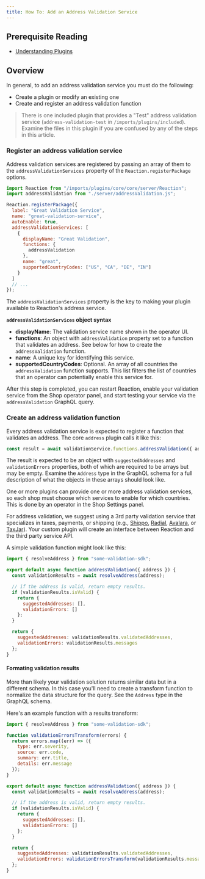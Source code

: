 ```yaml
---
title: How To: Add an Address Validation Service
---
```


## Prerequisite Reading
- [Understanding Plugins](./core-plugins-intro.md)

## Overview
In general, to add an address validation service you must do the following:
- Create a plugin or modify an existing one
- Create and register an address validation function

> There is one included plugin that provides a "Test" address validation service (`address-validation-test` in `/imports/plugins/included`). Examine the files in this plugin if you are confused by any of the steps in this article.

### Register an address validation service

Address validation services are registered by passing an array of them to the `addressValidationServices` property of the `Reaction.registerPackage` options.

```js
import Reaction from "/imports/plugins/core/core/server/Reaction";
import addressValidation from "./server/addressValidation.js";

Reaction.registerPackage({
  label: "Great Validation Service",
  name: "great-validation-service",
  autoEnable: true,
  addressValidationServices: [
    {
      displayName: "Great Validation",
      functions: {
        addressValidation
      },
      name: "great",
      supportedCountryCodes: ["US", "CA", "DE", "IN"]
    }
  ]
  // ...
});
```

The `addressValidationServices` property is the key to making your plugin
available to Reaction's address service.

**`addressValidationServices` object syntax**
  * **displayName**: The validation service name shown in the operator UI.
  * **functions**: An object with `addressValidation` property set to a function that validates an address. See below for how to create the `addressValidation` function.
  * **name**: A unique key for identifying this service.
  * **supportedCountryCodes**: Optional. An array of all countries the `addressValidation` function supports. This list filters the list of countries that an operator can potentially enable this service for.

After this step is completed, you can restart Reaction, enable your validation service from the Shop operator panel, and start testing your service via the `addressValidation` GraphQL query.

### Create an address validation function

Every address validation service is expected to register a function that validates an address. The core `address` plugin calls it like this:

```js
const result = await validationService.functions.addressValidation({ address, context });
```

The result is expected to be an object with `suggestedAddresses` and `validationErrors` properties, both of which are required to be arrays but may be empty. Examine the `Address` type in the GraphQL schema for a full description of what the objects in these arrays should look like.

One or more plugins can provide one or more address validation services, so each shop must choose which services to enable for which countries. This is done by an operator in the Shop Settings panel.

For address validation, we suggest using a 3rd party validation service that specializes in taxes, payments, or shipping (e.g., [Shippo](https://goshippo.com/), [Radial](https://www.radial.com/), [Avalara](https://www.avalara.com/us/en/index.html), or [TaxJar](https://www.taxjar.com/)). Your custom plugin will create an interface between Reaction and the third party service API.

A simple validation function might look like this:

```js
import { resolveAddress } from "some-validation-sdk";

export default async function addressValidation({ address }) {
  const validationResults = await resolveAddress(address);

  // if the address is valid, return empty results.
  if (validationResults.isValid) {
    return {
      suggestedAddresses: [],
      validationErrors: []
    };
  }

  return {
    suggestedAddresses: validationResults.validatedAddresses,
    validationErrors: validationResults.messages
  };
}
```

#### Formating validation results
More than likely your validation solution returns similar data but in a different schema. In this case you'll need to create a transform function to normalize the data structure for the query. See the `Address` type in the GraphQL schema.

Here's an example function with a results transform:

```js
import { resolveAddress } from "some-validation-sdk";

function validationErrorsTransform(errors) {
  return errors.map((err) => ({
    type: err.severity,
    source: err.code,
    summary: err.title,
    details: err.message
  });
}

export default async function addressValidation({ address }) {
  const validationResults = await resolveAddress(address);

  // if the address is valid, return empty results.
  if (validationResults.isValid) {
    return {
      suggestedAddresses: [],
      validationErrors: []
    };
  }

  return {
    suggestedAddresses: validationResults.validatedAddresses,
    validationErrors: validationErrorsTransform(validationResults.messages)
  };
}
```
